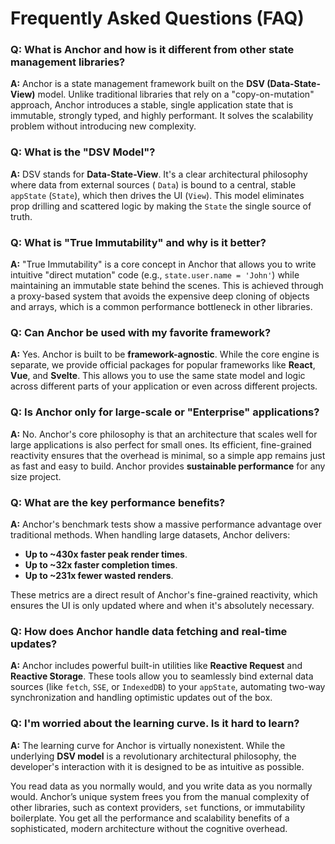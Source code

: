 # **Frequently Asked Questions (FAQ)**

### **Q: What is Anchor and how is it different from other state management libraries?**

**A:** Anchor is a state management framework built on the **DSV (Data-State-View)** model. Unlike traditional libraries
that rely on a "copy-on-mutation" approach, Anchor introduces a stable, single application state that is immutable,
strongly typed, and highly performant. It solves the scalability problem without introducing new complexity.

### **Q: What is the "DSV Model"?**

**A:** DSV stands for **Data-State-View**. It's a clear architectural philosophy where data from external sources (
`Data`) is bound to a central, stable `appState` (`State`), which then drives the UI (`View`). This model eliminates
prop drilling and scattered logic by making the `State` the single source of truth.

### **Q: What is "True Immutability" and why is it better?**

**A:** "True Immutability" is a core concept in Anchor that allows you to write intuitive "direct mutation" code (e.g.,
`state.user.name = 'John'`) while maintaining an immutable state behind the scenes. This is achieved through a
proxy-based system that avoids the expensive deep cloning of objects and arrays, which is a common performance
bottleneck in other libraries.

### **Q: Can Anchor be used with my favorite framework?**

**A:** Yes. Anchor is built to be **framework-agnostic**. While the core engine is separate, we provide official
packages for popular frameworks like **React**, **Vue**, and **Svelte**. This allows you to use the same state model and
logic across different parts of your application or even across different projects.

### **Q: Is Anchor only for large-scale or "Enterprise" applications?**

**A:** No. Anchor's core philosophy is that an architecture that scales well for large applications is also perfect for
small ones. Its efficient, fine-grained reactivity ensures that the overhead is minimal, so a simple app remains just as
fast and easy to build. Anchor provides **sustainable performance** for any size project.

### **Q: What are the key performance benefits?**

**A:** Anchor's benchmark tests show a massive performance advantage over traditional methods. When handling large
datasets, Anchor delivers:

- **Up to ~430x faster peak render times**.
- **Up to ~32x faster completion times**.
- **Up to ~231x fewer wasted renders**.

These metrics are a direct result of Anchor's fine-grained reactivity, which ensures the UI is only updated where and
when it's absolutely necessary.

### **Q: How does Anchor handle data fetching and real-time updates?**

**A:** Anchor includes powerful built-in utilities like **Reactive Request** and **Reactive Storage**. These tools allow
you to seamlessly bind external data sources (like `fetch`, `SSE`, or `IndexedDB`) to your `appState`, automating
two-way synchronization and handling optimistic updates out of the box.

### **Q: I'm worried about the learning curve. Is it hard to learn?**

**A:** The learning curve for Anchor is virtually nonexistent. While the underlying **DSV model** is a revolutionary
architectural philosophy, the developer's interaction with it is designed to be as intuitive as possible.

You read data as you normally would, and you write data as you normally would. Anchor’s unique system frees you from the
manual complexity of other libraries, such as context providers, `set` functions, or immutability boilerplate. You get
all the performance and scalability benefits of a sophisticated, modern architecture without the cognitive overhead.
